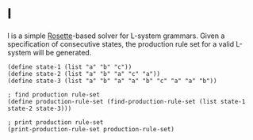 # l

l is a simple [Rosette](http://emina.github.io/rosette/index.html)-based solver for L-system grammars. Given a specification of consecutive states, the production rule set for a valid L-system will be generated.

```racket
(define state-1 (list "a" "b" "c"))
(define state-2 (list "a" "b" "a" "c" "a"))
(define state-3 (list "a" "b" "a" "a" "b" "c" "a" "a" "b"))

; find production rule-set
(define production-rule-set (find-production-rule-set (list state-1 state-2 state-3)))

; print production rule-set
(print-production-rule-set production-rule-set)
```
